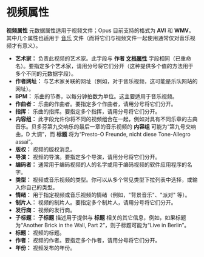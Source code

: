 # 视频属性

**视频属性** 元数据属性适用于视频文件；Opus 目前支持的格式为 **AVI** 和 **WMV**。其中几个属性也适用于 [音乐](music_properties/README.zh.md) 文件（而将它们与视频文件一起使用通常仅对音乐视频才有意义）。

- **艺术家：** 负责此视频的艺术家。此字段与 **作者 [文档属性](document_properties.zh.md)** 字段相同（已重命名）。要指定多个艺术家，请用分号将它们分开（这种提供多个值的方法用于多个不同的元数据字段）。
- **作者网址：** 与艺术家关联的网址（例如，对于音乐视频，这可能是乐队网站的网址）。
- **BPM：** 乐曲的节奏，以每分钟拍数为单位。这主要适用于音乐视频。
- **作曲者：** 乐曲的作曲者。要指定多个作曲者，请用分号将它们分开。
- **指挥：** 乐曲的指挥。要指定多个指挥，请用分号将它们分开。
- **内容组：** 此字段允许你将不同的视频组合在一起，例如对具有不同乐章的古典音乐。贝多芬第九交响乐的最后一章的音乐视频的 **内容组** 可能为“第九号交响曲，D 大调”，而 **标题** 将为“Presto-O Freunde, nicht diese Tone-Allegro assai”。
- **版权：** 视频的版权消息。
- **导演：** 视频的导演。要指定多个导演，请用分号将它们分开。
- **编码者：** 通常用于编码视频的人的名字或用于编码视频的软件应用程序的名字。
- **类型：** 视频或音乐视频的类型。你可以从多个常见类型下拉列表中选择，或输入你自己的类型。
- **情绪：** 用于指定视频或音乐视频的情绪（例如，"背景音乐"、"派对" 等）。
- **制片人：** 视频的制片人。要指定多个制片人，请用分号将它们分开。
- **发行商：** 视频的发行商。
- **子标题：** **子标题** 描述用于提供与 **标题** 相关的其它信息，例如，如果标题为“Another Brick in the Wall, Part 2”，则子标题可能为“Live in Berlin”。
- **标题：** 视频的标题。
- **作者：** 视频的作者。要指定多个作者，请用分号将它们分开。
- **年份：** 视频发布的年份。
